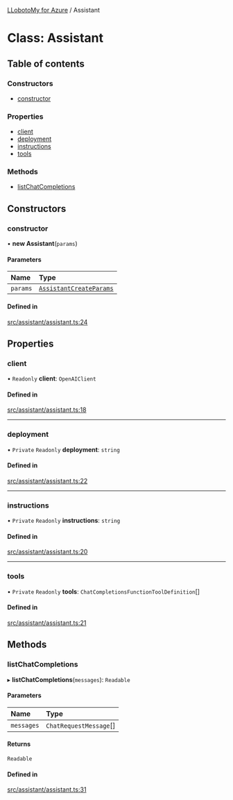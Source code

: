 [LLobotoMy for Azure](../README.md) / Assistant

# Class: Assistant

## Table of contents

### Constructors

- [constructor](Assistant.md#constructor)

### Properties

- [client](Assistant.md#client)
- [deployment](Assistant.md#deployment)
- [instructions](Assistant.md#instructions)
- [tools](Assistant.md#tools)

### Methods

- [listChatCompletions](Assistant.md#listchatcompletions)

## Constructors

### constructor

• **new Assistant**(`params`)

#### Parameters

| Name | Type |
| :------ | :------ |
| `params` | [`AssistantCreateParams`](../interfaces/AssistantCreateParams.md) |

#### Defined in

[src/assistant/assistant.ts:24](https://github.com/paztek/llobotomy-azure/blob/05b3f2e/src/assistant/assistant.ts#L24)

## Properties

### client

• `Readonly` **client**: `OpenAIClient`

#### Defined in

[src/assistant/assistant.ts:18](https://github.com/paztek/llobotomy-azure/blob/05b3f2e/src/assistant/assistant.ts#L18)

___

### deployment

• `Private` `Readonly` **deployment**: `string`

#### Defined in

[src/assistant/assistant.ts:22](https://github.com/paztek/llobotomy-azure/blob/05b3f2e/src/assistant/assistant.ts#L22)

___

### instructions

• `Private` `Readonly` **instructions**: `string`

#### Defined in

[src/assistant/assistant.ts:20](https://github.com/paztek/llobotomy-azure/blob/05b3f2e/src/assistant/assistant.ts#L20)

___

### tools

• `Private` `Readonly` **tools**: `ChatCompletionsFunctionToolDefinition`[]

#### Defined in

[src/assistant/assistant.ts:21](https://github.com/paztek/llobotomy-azure/blob/05b3f2e/src/assistant/assistant.ts#L21)

## Methods

### listChatCompletions

▸ **listChatCompletions**(`messages`): `Readable`

#### Parameters

| Name | Type |
| :------ | :------ |
| `messages` | `ChatRequestMessage`[] |

#### Returns

`Readable`

#### Defined in

[src/assistant/assistant.ts:31](https://github.com/paztek/llobotomy-azure/blob/05b3f2e/src/assistant/assistant.ts#L31)
